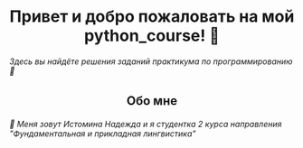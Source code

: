 <h1 align="center"> Привет и добро пожаловать на мой python_course! 🌸 </a>

###### Здесь вы найдёте решения заданий практикума по программированию 🙂

<h2 align="center"> Обо мне </a>

###### 🐥 Меня зовут Истомина Надежда и я студентка 2 курса направления "Фундаментальная и прикладная лингвистика"



